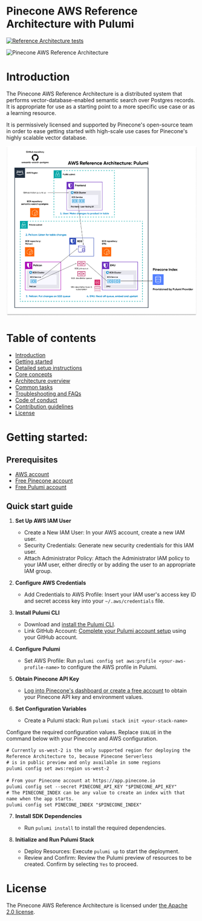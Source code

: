# Pinecone AWS Reference Architecture with Pulumi

[![Reference Architecture tests](https://github.com/pinecone-io/aws-reference-architecture-pulumi/actions/workflows/ci.yml/badge.svg)](https://github.com/pinecone-io/aws-reference-architecture-pulumi/actions/workflows/ci.yml)

![Pinecone AWS Reference Architecture](./docs/pinecone-refarch-logo.png)

# Introduction 
The Pinecone AWS Reference Architecture is a distributed system that performs vector-database-enabled semantic search over Postgres records. 
It is appropriate for use as a starting point to a more specific use case or as a learning resource. 

It is permissively licensed and supported by Pinecone's open-source
team in order to ease getting started with high-scale use cases for Pinecone's highly scalable vector database.

![Pinecone AWS Reference Architecture](./docs/aws-ref-arch-pulumi.png)

# Table of contents
* [Introduction](#introduction)
* [Getting started](#getting-started)
* [Detailed setup instructions](./docs/setup.md)
* [Core concepts](./docs/core-concepts.md)
* [Architecture overview](./docs/architecture.md)
* [Common tasks](./docs/common-tasks.md)
* [Troubleshooting and FAQs](./docs/troubleshooting-and-faq.md)
* [Code of conduct](./docs/code-of-conduct.md)
* [Contribution guidelines](./docs/contributing.md)
* [License](#license)

# Getting started: 

## Prerequisites
* [AWS account](https://aws.amazon.com/console/)
* [Free Pinecone account](https://app.pinecone.io)
* [Free Pulumi account](https://app.pulumi.com/?utm_source=pinecone&utm_medium=github&utm_campaign=pinecone-refarch)

## Quick start guide 
1. **Set Up AWS IAM User**

    * Create a New IAM User: In your AWS account, create a new IAM user.
    * Security Credentials: Generate new security credentials for this IAM user.
    * Attach Administrator Policy: Attach the Administrator IAM policy to your IAM user, either directly or by adding the user to an appropriate IAM group.

2. **Configure AWS Credentials**

    * Add Credentials to AWS Profile: Insert your IAM user's access key ID and secret access key into your `~/.aws/credentials` file.

3. **Install Pulumi CLI**

    * Download and [install the Pulumi CLI](https://www.pulumi.com/docs/install/?utm_source=pinecone&utm_medium=github&utm_campaign=pinecone-refarch).
    * Link GitHub Account: [Complete your Pulumi account setup](https://app.pulumi.com/?utm_source=pinecone&utm_medium=github&utm_campaign=pinecone-refarch) using your GitHub account.

4. **Configure Pulumi**

    * Set AWS Profile: Run `pulumi config set aws:profile <your-aws-profile-name>` to configure the AWS profile in Pulumi.

5. **Obtain Pinecone API Key**

    * [Log into Pinecone's dashboard or create a free account](https://app.pinecone.io) to obtain your Pinecone API key and environment values.

6. **Set Configuration Variables**

    * Create a Pulumi stack: Run `pulumi stack init <your-stack-name>`

Configure the required configuration values. Replace `$VALUE` in the command below with your Pinecone and AWS configuration.

```shell
# Currently us-west-2 is the only supported region for deploying the Reference Architecture to, because Pinecone Serverless
# is in public preview and only available in some regions
pulumi config set aws:region us-west-2

# From your Pinecone account at https://app.pinecone.io
pulumi config set --secret PINECONE_API_KEY "$PINECONE_API_KEY"
# The PINECONE_INDEX can be any value to create an index with that name when the app starts.
pulumi config set PINECONE_INDEX "$PINECONE_INDEX"
```

7. **Install SDK Dependencies**

    * Run `pulumi install` to install the required dependencies.

8. **Initialize and Run Pulumi Stack**

    * Deploy Resources: Execute `pulumi up` to start the deployment.
    * Review and Confirm: Review the Pulumi preview of resources to be created. Confirm by selecting `Yes` to proceed.

# License 

The Pinecone AWS Reference Architecture is licensed under [the Apache 2.0 license](./LICENSE).
